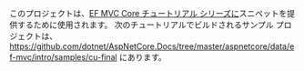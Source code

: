 このプロジェクトは、[EF MVC Core チュートリアル シリーズに](https://docs.microsoft.com/aspnet/core/data/ef-mvc/intro)スニペットを提供するために使用されます。 次のチュートリアルでビルドされるサンプル プロジェクトは、 https://github.com/dotnet/AspNetCore.Docs/tree/master/aspnetcore/data/ef-mvc/intro/samples/cu-final にあります。
